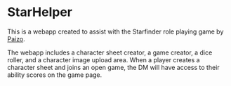 # StarHelper

This is a webapp created to assist with the Starfinder role playing game by [Paizo](http://paizo.com/).

[logo]: https://github.com/BradleyNR/tabletop-helper/tree/master/Documentation/login_SS.png "Login"

The webapp includes a character sheet creator, a game creator, a dice roller, and a character image upload area.
When a player creates a character sheet and joins an open game, the DM will have access to their ability scores
on the game page.
